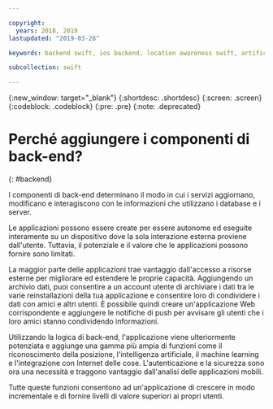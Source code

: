 ```yaml
---

copyright:
  years: 2018, 2019
lastupdated: "2019-03-28"

keywords: backend swift, ios backend, location awareness swift, artificial intelligence swift, machine learning swift, iot swift, why swift

subcollection: swift

---
```


{:new_window: target="_blank"}
{:shortdesc: .shortdesc}
{:screen: .screen}
{:codeblock: .codeblock}
{:pre: .pre}
{:note: .deprecated}

# Perché aggiungere i componenti di back-end?
{: #backend}

I componenti di back-end determinano il modo in cui i servizi aggiornano, modificano e interagiscono con le informazioni che utilizzano i database e i server.

Le applicazioni possono essere create per essere autonome ed eseguite interamente su un dispositivo dove la sola interazione esterna proviene dall'utente. Tuttavia, il potenziale e il valore che le applicazioni possono fornire sono limitati.

La maggior parte delle applicazioni trae vantaggio dall'accesso a risorse esterne per migliorare ed estendere le proprie capacità. Aggiungendo un archivio dati, puoi consentire a un account utente di archiviare i dati tra le varie reinstallazioni della tua applicazione e consentire loro di condividere i dati con amici e altri utenti. È possibile quindi creare un'applicazione Web corrispondente e aggiungere le notifiche di push per avvisare gli utenti che i loro amici stanno condividendo informazioni.

Utilizzando la logica di back-end, l'applicazione viene ulteriormente potenziata e aggiunge una gamma più ampia di funzioni come il riconoscimento della posizione, l'intelligenza artificiale, il machine learning e l'integrazione con Internet delle cose. L'autenticazione e la sicurezza sono ora una necessità e traggono vantaggio dall'analisi delle applicazioni mobili.

Tutte queste funzioni consentono ad un'applicazione di crescere in modo incrementale e di fornire livelli di valore superiori ai propri utenti.
